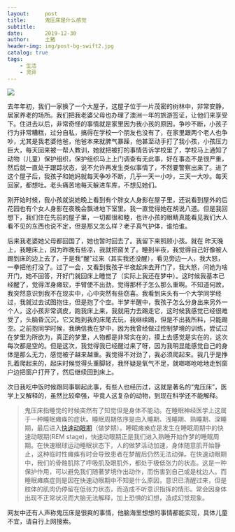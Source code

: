 ```yaml
---
layout:     post
title:      鬼压床是什么感觉
subtitle:   
date:       2019-12-30
author:     土猪
header-img: img/post-bg-swift2.jpg
catalog: true
tags:
    - 生活
    - 灵异
---
```



![](https://steemitimages.com/DQmUePcgQFwipeyLKAN8yCBpX3h7h7HX1fp5Tk6WgyNNxhR/image.png)



去年年初，我们一家换了一个大屋子，这屋子位于一片茂密的树林中，非常安静，居家养老的场所。我们把我老婆父母也办理了澳洲一年的旅游签证，让他们来享受下。住进去以后，非常奇怪的事情就是家里因为我小孩的原因，争吵不断，小孩子行为非常糟糕，过分自私，搞得在学校一个朋友也没有了，在家里跟两个老人也争吵，尤其是我老婆他爸，他爸本来就脾气暴躁，他甚至动手打了我小孩，小孩压力巨大，每天回来被一帮人教训，她就把被打的事情告诉学校里了，学校马上通知了动物（儿童）保护组织，保护组织马上上门调查有无此事，好在事态不是很严重，然后就一直处于跟踪状态，说不允许再发生类似事情了，不然要警察出来了。进了这个屋子后，我孩子和她妈就每天争吵不断，几乎一天一小吵，三天一大吵。每天回家，都想吐。老头痛苦地每天躲进车库，不想见她们。



刚开始时候，我小孩就说她晚上看到有个胖女人身影在屋子里，还说看到屋外的后花园也有个女人身影在夜晚会飘进地下室里。我一直觉得她在胡说八道。但是我回想下，我们住在先前的屋子里，一切都很和睦，也许小孩的眼睛真能看见我们大人看不见的东西也说不定，但是那又怎么样？老子真气护体，谁怕谁。



后来我老婆她父母都回国了，她也暂时回去了。我留下来照顾小孩。就在 昨天晚上，我睡床上，因为昨晚有些凉，我就把窗关了。睡到半夜，我觉得自己好像被人踢到床的边上去了，于是我“醒”过来（其实我还没醒），看见旁边一人，我大怒，一拳把他打没了。过了一会，又看到我孩子半夜起床去开门了，我大怒，问她为啥开门，她不回答，开好门就回床上睡觉了（实际上我还在梦中）。这时候我基本已经醒了，觉得浑身瘫软，手臂使不出劲，觉得那杯子怎么那么重啊。不知道何故，我突然意识到我不在现实中，心中突然有些窃喜。我看到床头有一个大学同学经过，我就过去试图抱住，但是抱了个空。半梦半醒中，我孩子怎么分身出来另外一个人，这小孩非常调皮，跑我床上来，我就用力去踢走它，这时候我感觉已经很难受了，头脑昏沉沉，它又跑到我的床尾去玩，我继续踢，但是不出我所料，只能踢空。之前抱同学时候，我确信我在梦中，因为我曾经做过控制梦境的训练，尝试过在梦里为所欲为，真正的梦里，人物都是非常实在的，摸上去感觉是实在的，这次每次都是空的。但是这次，我觉得我已经醒过来了呀，因为我明显能感觉自己的身体是那么无力，感觉被子越来越重。我觉得不对劲了，我必须爬起来。我几乎是挣扎着爬起来的，起床时候觉得头重脚轻，我怀疑是氧气不足，就啷啷呛呛地走到窗户边把窗户打开了，然后继续回到床上。





次日我吃中饭时候跟同事聊起此事，有些人也经历过，这就是著名的“鬼压床”，医学上又解释的，虽然比较牵强，毕竟人这复杂的动物，到现在科学还不能解释。



> 鬼压床指睡觉的时候突然有了知觉但是身体不能动。在睡眠神经医学上这属于一种睡眠瘫痪的症状。睡眠周期依序是由入睡期、浅睡期、熟睡期、深睡期，最后进入[快速动眼期](https://baike.baidu.com/item/%E5%BF%AB%E9%80%9F%E5%8A%A8%E7%9C%BC%E6%9C%9F)（做梦期）。睡眠瘫痪症是发生在睡眠周期中的快速动眼期(REM stage)，快速动眼期正是我们进入熟睡开始作梦的睡眠周期。在快速眼球运动睡眠状态下，人的做梦活动加速，身体随意肌开始静止，这种临时性瘫痪有时会导致患者在梦醒后仍然无法动弹。在快速动眼期中，我们的骨骼肌除了呼吸肌及眼肌外，都处于极低张力的状态。这是一种保护作用，可以避免我们随著梦境作出动作，而伤害到自己或是枕边人。而睡眠瘫痪症则是因在快速动眼期中不知是什么原因，意识已清醒过来，但是肢体的肌肉仍停留在低张力状态，而造成不听意识指挥的情形。常会因身体出现不正常状况而大脑无法解释，加上恐惧的幻想，造成幻觉现象。



网友中还有人声称鬼压床是很爽的事情，他脑海里想想的事情都能实现，具体儿童不宜，请自行上网搜索。
